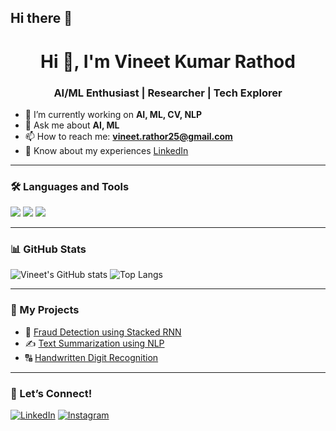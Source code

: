 ## Hi there 👋

<h1 align="center">Hi 👋, I'm Vineet Kumar Rathod</h1>
<h3 align="center">AI/ML Enthusiast | Researcher | Tech Explorer</h3>

- 🌱 I’m currently working on **AI, ML, CV, NLP**
- 💬 Ask me about **AI, ML**
- 📫 How to reach me: **vineet.rathor25@gmail.com**
- 📄 Know about my experiences [LinkedIn](https://www.linkedin.com/in/vineet-rathod-b0316b239/)

---

### 🛠️ Languages and Tools

<p>
  <img src="https://img.shields.io/badge/Python-3776AB?style=for-the-badge&logo=python&logoColor=white"/>
  <img src="https://img.shields.io/badge/MySQL-4479A1?style=for-the-badge&logo=mysql&logoColor=white"/>
  <img src="https://img.shields.io/badge/TensorFlow-FF6F00?style=for-the-badge&logo=tensorflow&logoColor=white"/>
</p>

---

### 📊 GitHub Stats

![Vineet's GitHub stats](https://github-readme-stats.vercel.app/api?username=vineet35R&show_icons=true&theme=radical)
![Top Langs](https://github-readme-stats.vercel.app/api/top-langs/?username=vineet35R&layout=compact)

---

### 🧠 My Projects

- 🧾 [Fraud Detection using Stacked RNN](https://github.com/vineet35R/Fraud-Detection)
- ✍️ [Text Summarization using NLP](https://github.com/vineet35R/Text-Summarization-using-NLP)
- 🔠 [Handwritten Digit Recognition](#)

---

### 🤝 Let’s Connect!

[![LinkedIn](https://img.shields.io/badge/LinkedIn-blue?style=for-the-badge&logo=linkedin&logoColor=white)](https://linkedin.com/in/vineet35r)
[![Instagram](https://img.shields.io/badge/Instagram-E4405F?style=for-the-badge&logo=instagram&logoColor=white)](https://instagram.com/vineet35r)
